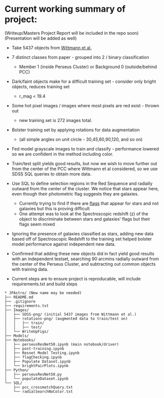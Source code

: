 # Current working summary of project:
(Writeup/Masters Project Report will be included in the repo soon)
(Presentation will be added as well)

* Take 5437 objects from [Wittmann et al.](https://iopscience.iop.org/article/10.3847/1538-4365/ab4998) 
* 7 distinct classes from paper - grouped into 2 / binary classification
	* Member 1 (inside Perseus Cluster) or Background 0 (outside/behind PCC)
* Dark/faint objects make for a difficult training set - consider only bright objects, reduces training set
	* r_mag < 19.4
* Some hot pixel images / images where most pixels are red exist - thrown out
	* new training set is 272 images total. 
* Bolster training set by applying rotations for data augmentation
	* (all simple angles on unit circle - 30,45,60,90,120, and so on)
* Fed model grayscale images to train and classify - performance lowered so we are confident in the method including color. 
* Train/test split yields good results, but now we wish to move further out from the center of the PCC where Wittmann et al considered, so we use SDSS SQL queries to obtain more data.
* Use SQL to define selection regions in the Red Sequence and radially outward from the center of the cluster. We notice that stars appear here, even though their photometric flag suggests they are galaxies.
	* Currently trying to find if there are [flags](https://live-sdss4org-dr16.pantheonsite.io/algorithms/flags_detail/) that appear for stars and not galaxies but this is proving difficult
 	* One attempt was to look at the Spectroscopic redshift (z) of the object to discriminate between stars and galaxies' flags but their flags seem mixed
* Ignoring the presence of galaxies classified as stars, adding new data based off of Spectroscopic Redshift to the training set helped bolster model performance against independent new data.
* Confirmed that adding these new objects did in fact yield good results with an independent testset, searching 90 arcmins radially outward from the center of the Perseus Cluster, and subtracting out common objects with training data.

* Current steps are to ensure project is reproducable, will include requirements.txt and build steps
```
* JPAstro/ (New name may be needed)
├── README.md
├── .gitignore
├── requirements.txt
├── Images/
│   ├── SDSS-png/ (initial 5437 images from Wittmann et al.)
│   ├── rotations-png/ (augmented data to train/test on)
│   │   ├── train/
│   │   ├── test/
│   └── WriteUpFigs/
├── Models/
├── Notebooks/
│   ├── perseusResNet50.ipynb (main notebook/driver)
│   ├── post-training.ipynb 
│   ├── Resnet Model Testing.ipynb
│   ├── flagChecking.ipynb
│   ├── Populate Dataset.ipynb
│   └── brightPairPlots.ipynb
├── Python/
│   ├── perseusResNet50.py
│   └── populateDataset.ipynb
└── SQL/
    ├── pcc_crossmatchQuery.txt
    └── radialSearchNoColor.txt
 
```
